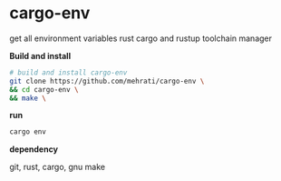 # cargo-env

get all environment variables rust cargo and rustup toolchain manager

**Build and install**

```sh
# build and install cargo-env 
git clone https://github.com/mehrati/cargo-env \
&& cd cargo-env \
&& make \
```
**run**
```sh
cargo env 
```

**dependency**

git, rust, cargo, gnu make
